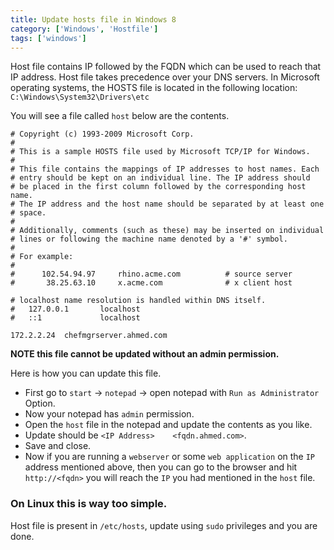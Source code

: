 ```yaml
---
title: Update hosts file in Windows 8
category: ['Windows', 'Hostfile']
tags: ['windows']
---
```


Host file contains IP followed by the FQDN which can be used to reach that IP address. Host file takes precedence over your DNS servers. In Microsoft operating systems, the HOSTS file is located in the following location: `C:\Windows\System32\Drivers\etc`

You will see a file called `host` below are the contents.


	# Copyright (c) 1993-2009 Microsoft Corp.
	#
	# This is a sample HOSTS file used by Microsoft TCP/IP for Windows.
	#
	# This file contains the mappings of IP addresses to host names. Each
	# entry should be kept on an individual line. The IP address should
	# be placed in the first column followed by the corresponding host name.
	# The IP address and the host name should be separated by at least one
	# space.
	#
	# Additionally, comments (such as these) may be inserted on individual
	# lines or following the machine name denoted by a '#' symbol.
	#
	# For example:
	#
	#      102.54.94.97     rhino.acme.com          # source server
	#       38.25.63.10     x.acme.com              # x client host
	
	# localhost name resolution is handled within DNS itself.
	#	127.0.0.1       localhost
	#	::1             localhost
	
	172.2.2.24  chefmgrserver.ahmed.com

**NOTE this file cannot be updated without an admin permission.**

Here is how you can update this file.

* First go to `start` -> `notepad` -> open notepad with `Run as Administrator` Option.
* Now your notepad has `admin` permission.
* Open the `host` file in the notepad and update the contents as you like.
* Update should be `<IP Address>	<fqdn.ahmed.com>`.
* Save and close.
* Now if you are running a `webserver` or some `web application` on the `IP` address mentioned above, then you can go to the browser and hit `http://<fqdn>` you will reach the `IP` you had mentioned in the `host` file.

### On Linux this is way too simple.

Host file is present in `/etc/hosts`, update using `sudo` privileges and you are done. 
